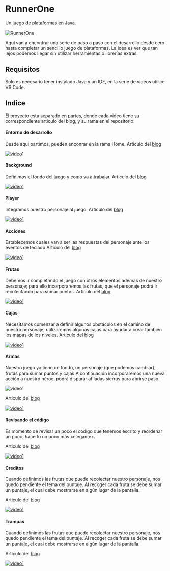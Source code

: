 # RunnerOne

Un juego de plataformas en Java.

![RunnerOne](https://www.gsampallo.com/wp-content/uploads/2020/05/platform-game.jpg)

Aquí van a encontrar una serie de paso a paso con el desarrollo desde cero hasta completar un sencillo juego de plataformas. La idea es ver que tan lejos podemos llegar sin utilizar herramientas o librerías extras.

## Requisitos

Solo es necesario tener instalado Java y un IDE, en la serie de videos utilice VS Code.

## Indice

El proyecto esta separado en partes, donde cada video tiene su correspondiente articulo del blog, y su rama en el repositorio.

#### Entorno de desarrollo
Desde aqui partimos, pueden enconrar en la rama Home.
Articulo del [blog](http://www.gsampallo.com/blog/?p=700)

[![video1](https://img.youtube.com/vi/DASRQftG3k8/0.jpg)](https://youtu.be/DASRQftG3k8)

#### Background

Definimos el fondo del juego y como va a trabajar.
Articulo del [blog](http://www.gsampallo.com/blog/?p=720)

[![video1](https://img.youtube.com/vi/kP3E5sGkuYE/0.jpg)](https://youtu.be/kP3E5sGkuYE)

#### Player

Integramos nuestro personaje al juego.
Articulo del [blog](http://www.gsampallo.com/blog/?p=743)

[![video1](https://img.youtube.com/vi/HuLxfCf34ic/0.jpg)](https://youtu.be/HuLxfCf34ic)

#### Acciones

Establecemos cuales van a ser las respuestas del personaje ante los eventos de teclado
Articulo del [blog](http://www.gsampallo.com/blog/?p=753)

[![video1](https://img.youtube.com/vi/6p7GRstzDbk/0.jpg)](https://youtu.be/6p7GRstzDbk)

#### Frutas

Debemos ir completando el juego con otros elementos ademas de nuestro personaje; para ello incorporaremos las frutas, que el personaje podrá ir recolectando para sumar puntos.
Articulo del [blog](http://www.gsampallo.com/blog/?p=766)

[![video1](https://img.youtube.com/vi/c9omnO3uxAE/0.jpg)](https://youtu.be/c9omnO3uxAE)

#### Cajas

Necesitamos comenzar a definir algunos obstáculos en el camino de nuestro personaje; utilizaremos algunas cajas para ayudar a crear también los mapas de los niveles.
Articulo del [blog](http://www.gsampallo.com/blog/2020/05/23/juego-de-plataformas-en-java-6-cajas/)

[![video1](https://img.youtube.com/vi/h0fAb9xxSzM/0.jpg)](https://youtu.be/h0fAb9xxSzM)

#### Armas

Nuestro juego ya tiene un fondo, un personaje (que podemos cambiar), frutas para sumar puntos y cajas.A continuación incorporaremos una nueva acción a nuestro héroe, podrá disparar afiladas sierras para abrirse paso.

![video1](http://www.gsampallo.com/blog/wp-content/uploads/2020/05/player_w2.gif)

Articulo del [blog](http://www.gsampallo.com/blog/2020/05/26/juego-de-plataformas-en-java-7-destruir-las-cajas/)

[![video1](https://img.youtube.com/vi/OWklYWcxeEc/0.jpg)](https://youtu.be/OWklYWcxeEc)

#### Revisando el código

Es momento de revisar un poco el código que tenemos escrito y reordenar un poco, hacerlo un poco más «elegante».

Articulo del [blog](http://www.gsampallo.com/blog/2020/05/26/juego-de-plataforma-en-java-8-un-poco-de-optimizacion/)

[![video1](https://img.youtube.com/vi/d2Shvd3YnkA/0.jpg)](https://youtu.be/d2Shvd3YnkA)

#### Creditos

Cuando definimos las frutas que puede recolectar nuestro personaje, nos quedo pendiente el tema del puntaje. Al recoger cada fruta se debe sumar un puntaje, el cual debe mostrarse en algún lugar de la pantalla.

Articulo del [blog](http://www.gsampallo.com/blog/2020/05/26/juego-de-plataformas-en-java-9-puntaje/)

[![video1](https://img.youtube.com/vi/AU5sSylucUE/0.jpg)](https://youtu.be/AU5sSylucUE)

#### Trampas

Cuando definimos las frutas que puede recolectar nuestro personaje, nos quedo pendiente el tema del puntaje. Al recoger cada fruta se debe sumar un puntaje, el cual debe mostrarse en algún lugar de la pantalla.

Articulo del [blog](http://www.gsampallo.com/blog/2020/05/26/juego-de-plataformas-en-java-10-trampas/)

[![video1](https://img.youtube.com/vi/Rf0pmJI_LeA/0.jpg)](https://youtu.be/Rf0pmJI_LeA)

